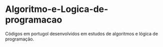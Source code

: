 # Algoritmo-e-Logica-de-programacao
 Códigos em portugol desenvolvidos em estudos de algoritmos e lógica de programação.
